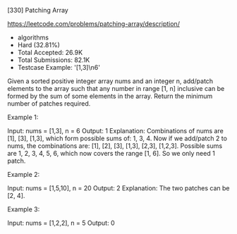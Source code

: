 [330] Patching Array  

https://leetcode.com/problems/patching-array/description/

* algorithms
* Hard (32.81%)
* Total Accepted:    26.9K
* Total Submissions: 82.1K
* Testcase Example:  '[1,3]\n6'

Given a sorted positive integer array nums and an integer n, add/patch elements to the array such that any number in range [1, n] inclusive can be formed by the sum of some elements in the array. Return the minimum number of patches required.

Example 1:


Input: nums = [1,3], n = 6
Output: 1 
Explanation:
Combinations of nums are [1], [3], [1,3], which form possible sums of: 1, 3, 4.
Now if we add/patch 2 to nums, the combinations are: [1], [2], [3], [1,3], [2,3], [1,2,3].
Possible sums are 1, 2, 3, 4, 5, 6, which now covers the range [1, 6].
So we only need 1 patch.

Example 2:


Input: nums = [1,5,10], n = 20
Output: 2
Explanation: The two patches can be [2, 4].


Example 3:


Input: nums = [1,2,2], n = 5
Output: 0


